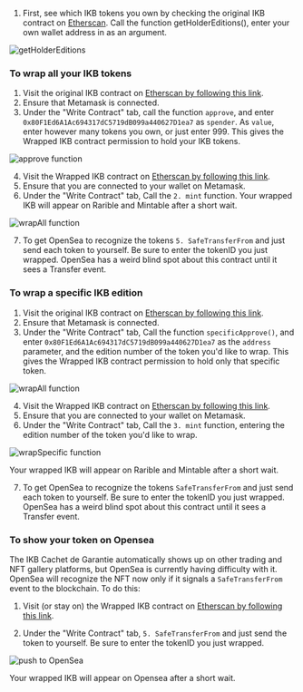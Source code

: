 1. First, see which IKB tokens you own by checking the original IKB contract on [Etherscan](https://etherscan.io/address/0x88ae96845e157558ef59e9ff90e766e22e480390#readContract). Call the function getHolderEditions(), enter your own wallet address in as an argument.

![getHolderEditions](https://chan.gallery/assets/getHolderEditions.png)


### To wrap all your IKB tokens

1. Visit the original IKB contract on [Etherscan by following this link](https://etherscan.io/address/0x88ae96845e157558ef59e9ff90e766e22e480390#readContract).
2. Ensure that Metamask is connected.
3. Under the "Write Contract" tab, call the function `approve`, and enter `0x80F1Ed6A1Ac694317dC5719dB099a440627D1ea7` as `spender`. As `value`, enter however many tokens you own, or just enter 999. This gives the Wrapped IKB contract permission to hold your IKB tokens.  

![approve function](https://chan.gallery/assets/approveNew.png)  

4. Visit the Wrapped IKB contract on [Etherscan by following this link](https://etherscan.io/address/0x80f1ed6a1ac694317dc5719db099a440627d1ea7#writeContract).
5. Ensure that you are connected to your wallet on Metamask.
6. Under the "Write Contract" tab, Call the `2. mint` function. Your wrapped IKB will appear on Rarible and Mintable after a short wait. 

![wrapAll function](https://chan.gallery/assets/2_mint.png)  

7. To get OpenSea to recognize the tokens `5. SafeTransferFrom` and just send each token to yourself. Be sure to enter the tokenID you just wrapped. OpenSea has a weird blind spot about this contract until it sees a Transfer event.




### To wrap a specific IKB edition

1. Visit the original IKB contract on [Etherscan by following this link](https://etherscan.io/address/0x88ae96845e157558ef59e9ff90e766e22e480390#readContract).
2. Ensure that Metamask is connected.
3. Under the "Write Contract" tab, Call the function `specificApprove()`, and enter `0x80F1Ed6A1Ac694317dC5719dB099a440627D1ea7` as the `address` parameter, and the edition number of the token you'd like to wrap. This gives the Wrapped IKB contract permission to hold only that specific token.

![wrapAll function](https://chan.gallery/assets/specificApproveNew.png)  

4. Visit the Wrapped IKB contract on [Etherscan by following this link](https://etherscan.io/address/0x80f1ed6a1ac694317dc5719db099a440627d1ea7#writeContract).
5. Ensure that you are connected to your wallet on Metamask.
6. Under the "Write Contract" tab, Call the `3. mint` function, entering the edition number of the token you'd like to wrap.

![wrapSpecific function](https://chan.gallery/assets/3_mint.png) 

Your wrapped IKB will appear on Rarible and Mintable after a short wait.

7. To get OpenSea to recognize the tokens `SafeTransferFrom` and just send each token to yourself. Be sure to enter the tokenID you just wrapped. OpenSea has a weird blind spot about this contract until it sees a Transfer event.

### To show your token on Opensea

The IKB Cachet de Garantie automatically shows up on other trading and NFT gallery platforms, but OpenSea is currently having difficulty with it. OpenSea will recognize the NFT now only if it signals a `SafeTransferFrom` event to the blockchain. To do this:

1. Visit (or stay on) the Wrapped IKB contract on [Etherscan by following this link](https://etherscan.io/address/0x80f1ed6a1ac694317dc5719db099a440627d1ea7#writeContract).

2. Under the "Write Contract" tab, `5. SafeTransferFrom` and just send the token to yourself. Be sure to enter the tokenID you just wrapped.

![push to OpenSea](https://chan.gallery/assets/openseaFix.png) 

Your wrapped IKB will appear on Opensea after a short wait. 
